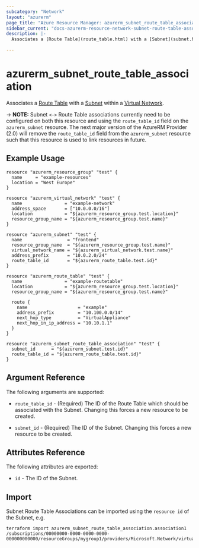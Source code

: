 ```yaml
---
subcategory: "Network"
layout: "azurerm"
page_title: "Azure Resource Manager: azurerm_subnet_route_table_association"
sidebar_current: "docs-azurerm-resource-network-subnet-route-table-association"
description: |-
  Associates a [Route Table](route_table.html) with a [Subnet](subnet.html) within a [Virtual Network](virtual_network.html).

---
```


# azurerm_subnet_route_table_association

Associates a [Route Table](route_table.html) with a [Subnet](subnet.html) within a [Virtual Network](virtual_network.html).

-> **NOTE:** Subnet `<->` Route Table associations currently need to be configured on both this resource and using the `route_table_id` field on the `azurerm_subnet` resource. The next major version of the AzureRM Provider (2.0) will remove the `route_table_id` field from the `azurerm_subnet` resource such that this resource is used to link resources in future.

## Example Usage

```hcl
resource "azurerm_resource_group" "test" {
  name     = "example-resources"
  location = "West Europe"
}

resource "azurerm_virtual_network" "test" {
  name                = "example-network"
  address_space       = ["10.0.0.0/16"]
  location            = "${azurerm_resource_group.test.location}"
  resource_group_name = "${azurerm_resource_group.test.name}"
}

resource "azurerm_subnet" "test" {
  name                 = "frontend"
  resource_group_name  = "${azurerm_resource_group.test.name}"
  virtual_network_name = "${azurerm_virtual_network.test.name}"
  address_prefix       = "10.0.2.0/24"
  route_table_id       = "${azurerm_route_table.test.id}"
}

resource "azurerm_route_table" "test" {
  name                = "example-routetable"
  location            = "${azurerm_resource_group.test.location}"
  resource_group_name = "${azurerm_resource_group.test.name}"

  route {
    name                   = "example"
    address_prefix         = "10.100.0.0/14"
    next_hop_type          = "VirtualAppliance"
    next_hop_in_ip_address = "10.10.1.1"
  }
}

resource "azurerm_subnet_route_table_association" "test" {
  subnet_id      = "${azurerm_subnet.test.id}"
  route_table_id = "${azurerm_route_table.test.id}"
}
```

## Argument Reference

The following arguments are supported:

* `route_table_id` - (Required) The ID of the Route Table which should be associated with the Subnet. Changing this forces a new resource to be created.

* `subnet_id` - (Required) The ID of the Subnet. Changing this forces a new resource to be created.

## Attributes Reference

The following attributes are exported:

* `id` - The ID of the Subnet.

## Import

Subnet Route Table Associations can be imported using the `resource id` of the Subnet, e.g.

```shell
terraform import azurerm_subnet_route_table_association.association1 /subscriptions/00000000-0000-0000-0000-000000000000/resourceGroups/mygroup1/providers/Microsoft.Network/virtualNetworks/myvnet1/subnets/mysubnet1
```
